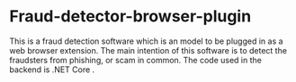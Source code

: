 # Fraud-detector-browser-plugin
This is a fraud detection software which is an model to be plugged in as a web browser extension. The main intention of this software is to detect the fraudsters from phishing, or scam in common. The code used in the backend is .NET Core . 
